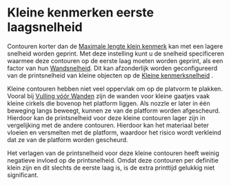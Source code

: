 Kleine kenmerken eerste laagsnelheid
====
Contouren korter dan de [Maximale lengte klein kenmerk](small_feature_max_length.md) kan met een lagere snelheid worden geprint. Met deze instelling kunt u de snelheid specificeren waarmee deze contouren op de eerste laag moeten worden geprint, als een factor van hun [Wandsnelheid](../speed/speed_wall.md). Dit kan afzonderlijk worden geconfigureerd van de printsnelheid van kleine objecten op de [Kleine kenmerksnelheid](small_feature_speed_factor.md) .

Kleine contouren hebben niet veel oppervlak om op de platvorm te plakken. Vooral bij [Vulling vóór Wanden](../infill/infill_before_walls.md) zijn de wanden voor kleine gaatjes vaak kleine cirkels die bovenop het platform liggen. Als nozzle er later in één beweging langs beweegt, kunnen ze van de platform worden afgescheurd. Hierdoor kan de printsnelheid voor deze kleine contouren lager zijn in vergelijking met de andere contouren. Hierdoor kan het materiaal beter vloeien en versmelten met de platform, waardoor het risico wordt verkleind dat ze van de platform worden gescheurd.

Het verlagen van de printsnelheid voor deze kleine contouren heeft weinig negatieve invloed op de printsnelheid. Omdat deze contouren per definitie klein zijn en dit slechts de eerste laag is, is de extra printtijd gelukkig niet significant.